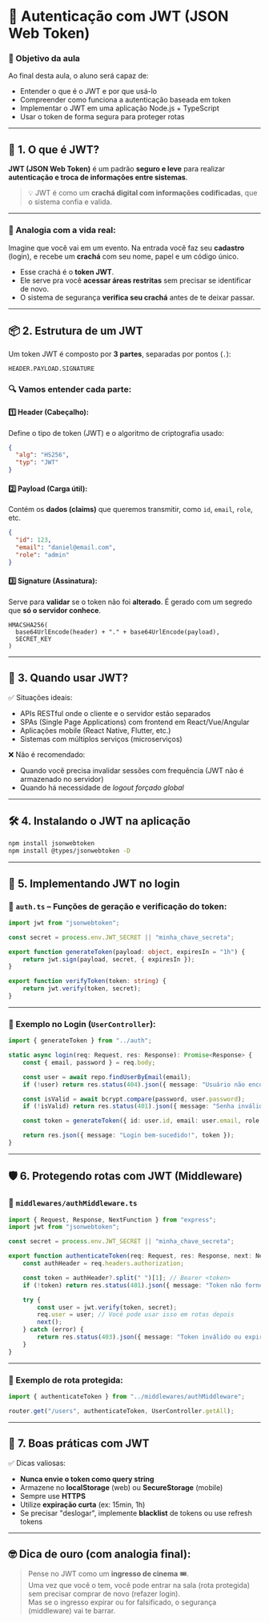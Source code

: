 # 🧠 Autenticação com JWT (JSON Web Token)

### 📌 Objetivo da aula

Ao final desta aula, o aluno será capaz de:

- Entender o que é o JWT e por que usá-lo
- Compreender como funciona a autenticação baseada em token
- Implementar o JWT em uma aplicação Node.js + TypeScript
- Usar o token de forma segura para proteger rotas

---

## 🧩 1. O que é JWT?

**JWT (JSON Web Token)** é um padrão **seguro e leve** para realizar **autenticação e troca de informações entre sistemas**.

> 💡 JWT é como um **crachá digital com informações codificadas**, que o sistema confia e valida.

---

### 🔐 Analogia com a vida real:

Imagine que você vai em um evento. Na entrada você faz seu **cadastro** (login), e recebe um **crachá** com seu nome, papel e um código único.

- Esse crachá é o **token JWT**.
- Ele serve pra você **acessar áreas restritas** sem precisar se identificar de novo.
- O sistema de segurança **verifica seu crachá** antes de te deixar passar.

---

## 📦 2. Estrutura de um JWT

Um token JWT é composto por **3 partes**, separadas por pontos (`.`):

```
HEADER.PAYLOAD.SIGNATURE
```

### 🔍 Vamos entender cada parte:

#### 1️⃣ **Header** (Cabeçalho):
Define o tipo de token (JWT) e o algoritmo de criptografia usado:

```json
{
  "alg": "HS256",
  "typ": "JWT"
}
```

#### 2️⃣ **Payload** (Carga útil):
Contém os **dados (claims)** que queremos transmitir, como `id`, `email`, `role`, etc.

```json
{
  "id": 123,
  "email": "daniel@email.com",
  "role": "admin"
}
```

#### 3️⃣ **Signature** (Assinatura):
Serve para **validar** se o token não foi **alterado**. É gerado com um segredo que **só o servidor conhece**.

```
HMACSHA256(
  base64UrlEncode(header) + "." + base64UrlEncode(payload),
  SECRET_KEY
)
```

---

## 🚀 3. Quando usar JWT?

✅ Situações ideais:

- APIs RESTful onde o cliente e o servidor estão separados
- SPAs (Single Page Applications) com frontend em React/Vue/Angular
- Aplicações mobile (React Native, Flutter, etc.)
- Sistemas com múltiplos serviços (microserviços)

❌ Não é recomendado:

- Quando você precisa invalidar sessões com frequência (JWT não é armazenado no servidor)
- Quando há necessidade de *logout forçado global*

---

## 🛠️ 4. Instalando o JWT na aplicação

```bash
npm install jsonwebtoken
npm install @types/jsonwebtoken -D
```

---

## 🔨 5. Implementando JWT no login

### 📁 `auth.ts` – Funções de geração e verificação do token:

```ts
import jwt from "jsonwebtoken";

const secret = process.env.JWT_SECRET || "minha_chave_secreta";

export function generateToken(payload: object, expiresIn = "1h") {
    return jwt.sign(payload, secret, { expiresIn });
}

export function verifyToken(token: string) {
    return jwt.verify(token, secret);
}
```

---

### 🔐 Exemplo no Login (`UserController`):

```ts
import { generateToken } from "../auth";

static async login(req: Request, res: Response): Promise<Response> {
    const { email, password } = req.body;

    const user = await repo.findUserByEmail(email);
    if (!user) return res.status(404).json({ message: "Usuário não encontrado." });

    const isValid = await bcrypt.compare(password, user.password);
    if (!isValid) return res.status(401).json({ message: "Senha inválida." });

    const token = generateToken({ id: user.id, email: user.email, role: user.role });

    return res.json({ message: "Login bem-sucedido!", token });
}
```

---

## 🛡️ 6. Protegendo rotas com JWT (Middleware)

### 📁 `middlewares/authMiddleware.ts`

```ts
import { Request, Response, NextFunction } from "express";
import jwt from "jsonwebtoken";

const secret = process.env.JWT_SECRET || "minha_chave_secreta";

export function authenticateToken(req: Request, res: Response, next: NextFunction) {
    const authHeader = req.headers.authorization;

    const token = authHeader?.split(" ")[1]; // Bearer <token>
    if (!token) return res.status(401).json({ message: "Token não fornecido" });

    try {
        const user = jwt.verify(token, secret);
        req.user = user; // Você pode usar isso em rotas depois
        next();
    } catch (error) {
        return res.status(403).json({ message: "Token inválido ou expirado" });
    }
}
```

---

### 🔐 Exemplo de rota protegida:

```ts
import { authenticateToken } from "../middlewares/authMiddleware";

router.get("/users", authenticateToken, UserController.getAll);
```

---

## 🧯 7. Boas práticas com JWT

✅ Dicas valiosas:

- **Nunca envie o token como query string**
- Armazene no **localStorage** (web) ou **SecureStorage** (mobile)
- Sempre use **HTTPS**
- Utilize **expiração curta** (ex: 15min, 1h)
- Se precisar "deslogar", implemente **blacklist** de tokens ou use refresh tokens

---

## 🤓 Dica de ouro (com analogia final):

> Pense no JWT como um **ingresso de cinema** 🎟️.  
> Uma vez que você o tem, você pode entrar na sala (rota protegida) sem precisar comprar de novo (refazer login).  
> Mas se o ingresso expirar ou for falsificado, o segurança (middleware) vai te barrar.
